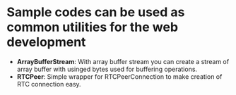 <h1> Sample codes can be used as common utilities for the web development</h1>

<ul>
<li><b>ArrayBufferStream</b>: With array buffer stream you can create a stream of array buffer with usinged bytes used for buffering operations. </li>
  <li><b>RTCPeer</b>: Simple wrapper for RTCPeerConnection to make creation of RTC connection easy. </li>
</ul>


